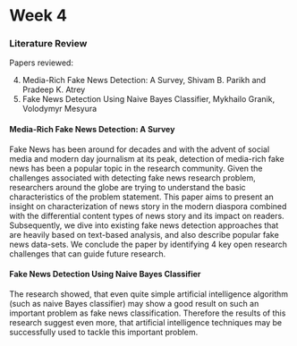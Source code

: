 # Week 4

### Literature Review

Papers reviewed:

4. Media-Rich Fake News Detection: A Survey, Shivam B. Parikh and Pradeep K. Atrey
5. Fake News Detection Using Naive Bayes Classifier, Mykhailo Granik, Volodymyr Mesyura

#### Media-Rich Fake News Detection: A Survey

Fake News has been around for decades and with the advent of social media and modern day journalism at its peak, detection of media-rich fake news has been a popular topic in the research community. Given the challenges associated with detecting fake news research problem, researchers around the globe are trying to understand the basic characteristics of the problem statement. This paper aims to present an insight on characterization of news story in the modern diaspora combined with the differential content types of news story and its impact on readers. Subsequently, we dive into existing fake news detection approaches that are heavily based on text-based analysis, and also describe popular fake news data-sets. We conclude the paper by identifying 4 key open research challenges that can guide future research.


#### Fake News Detection Using Naive Bayes Classifier
The research showed, that even quite simple artificial intelligence algorithm (such as naive Bayes classifier) may show a good result on such an important problem as fake news classification. Therefore the results of this research suggest even more, that artificial intelligence techniques may be successfully used to tackle this important problem.
